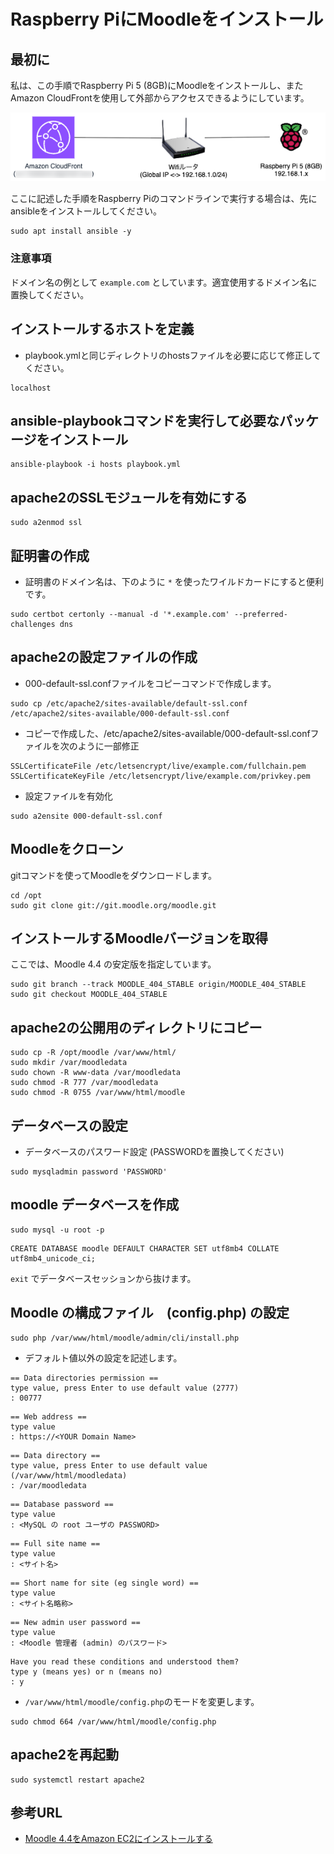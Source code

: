 Raspberry PiにMoodleをインストール
===

## 最初に

私は、この手順でRaspberry Pi 5 (8GB)にMoodleをインストールし、またAmazon CloudFrontを使用して外部からアクセスできるようにしています。

![構成図](moodle-on-rpi.png)

ここに記述した手順をRaspberry Piのコマンドラインで実行する場合は、先にansibleをインストールしてください。

```
sudo apt install ansible -y
```

### 注意事項

ドメイン名の例として `example.com` としています。適宜使用するドメイン名に置換してください。

## インストールするホストを定義

- playbook.ymlと同じディレクトリのhostsファイルを必要に応じて修正してください。

```
localhost
```

## ansible-playbookコマンドを実行して必要なパッケージをインストール

```
ansible-playbook -i hosts playbook.yml
```

## apache2のSSLモジュールを有効にする

```
sudo a2enmod ssl
```

## 証明書の作成

- 証明書のドメイン名は、下のように `*` を使ったワイルドカードにすると便利です。

```
sudo certbot certonly --manual -d '*.example.com' --preferred-challenges dns
```

## apache2の設定ファイルの作成

- 000-default-ssl.confファイルをコピーコマンドで作成します。

```
sudo cp /etc/apache2/sites-available/default-ssl.conf /etc/apache2/sites-available/000-default-ssl.conf
```

- コピーで作成した、/etc/apache2/sites-available/000-default-ssl.confファイルを次のように一部修正

```
SSLCertificateFile /etc/letsencrypt/live/example.com/fullchain.pem
SSLCertificateKeyFile /etc/letsencrypt/live/example.com/privkey.pem
```

- 設定ファイルを有効化

```
sudo a2ensite 000-default-ssl.conf
```

## Moodleをクローン

gitコマンドを使ってMoodleをダウンロードします。

```
cd /opt
sudo git clone git://git.moodle.org/moodle.git
```

## インストールするMoodleバージョンを取得

ここでは、Moodle 4.4 の安定版を指定しています。

```
sudo git branch --track MOODLE_404_STABLE origin/MOODLE_404_STABLE
sudo git checkout MOODLE_404_STABLE
```

## apache2の公開用のディレクトリにコピー

```
sudo cp -R /opt/moodle /var/www/html/
sudo mkdir /var/moodledata
sudo chown -R www-data /var/moodledata
sudo chmod -R 777 /var/moodledata
sudo chmod -R 0755 /var/www/html/moodle
```

## データベースの設定

- データベースのパスワード設定 (PASSWORDを置換してください)

```
sudo mysqladmin password 'PASSWORD'
```

## moodle データベースを作成

```
sudo mysql -u root -p
```

```
CREATE DATABASE moodle DEFAULT CHARACTER SET utf8mb4 COLLATE utf8mb4_unicode_ci;
```

`exit` でデータベースセッションから抜けます。

## Moodle の構成ファイル　(config.php) の設定

```
sudo php /var/www/html/moodle/admin/cli/install.php
```

- デフォルト値以外の設定を記述します。

```
== Data directories permission ==
type value, press Enter to use default value (2777)
: 00777
```

```
== Web address ==
type value
: https://<YOUR Domain Name>
```

```
== Data directory ==
type value, press Enter to use default value (/var/www/html/moodledata)
: /var/moodledata
```

```
== Database password ==
type value
: <MySQL の root ユーザの PASSWORD>
```

```
== Full site name ==
type value
: <サイト名>
```

```
== Short name for site (eg single word) ==
type value
: <サイト名略称>
```

```
== New admin user password ==
type value
: <Moodle 管理者 (admin) のパスワード>
```

```
Have you read these conditions and understood them?
type y (means yes) or n (means no)
: y
```

- `/var/www/html/moodle/config.php`のモードを変更します。

```
sudo chmod 664 /var/www/html/moodle/config.php
```

## apache2を再起動

```
sudo systemctl restart apache2
```

## 参考URL

- [Moodle 4.4をAmazon EC2にインストールする](https://developer.mamezou-tech.com/blogs/2024/05/07/installing-moodle-on-aws/)
